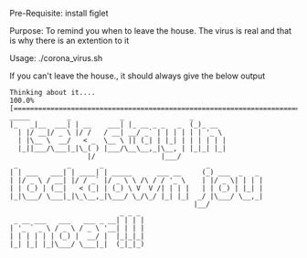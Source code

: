 Pre-Requisite: install figlet

Purpose: To remind you when to leave the house. The virus is real and that is why there is an extention to it

Usage: ./corona_virus.sh

If you can't leave the house., it should always give the below output

```
Thinking about it....
100.0% [=======================================================================] _____         _            _                _       
|_   _|__  ___| | __    ___| |_ __ _ _   _  (_)_ __  
  | |/ __|/ _ \ |/ /   / __| __/ _` | | | | | | '_ \ 
  | |\__ \  __/   < _  \__ \ || (_| | |_| | | | | | |
  |_||___/\___|_|\_( ) |___/\__\__,_|\__, | |_|_| |_|
                   |/                |___/           
 _            _       _                         _             
| | ___   ___| | ____| | _____      ___ __     (_) ___  _   _ 
| |/ _ \ / __| |/ / _` |/ _ \ \ /\ / / '_ \    | |/ _ \| | | |
| | (_) | (__|   < (_| | (_) \ V  V /| | | |   | | (_) | |_| |
|_|\___/ \___|_|\_\__,_|\___/ \_/\_/ |_| |_|  _/ |\___/ \__,_|
                                             |__/             
                           _ _ _ 
 _ __ ___   ___   ___ _ __| | | |
| '_ ` _ \ / _ \ / _ \ '__| | | |
| | | | | | (_) |  __/ |  |_|_|_|
|_| |_| |_|\___/ \___|_|  (_|_|_)
                                 
                                 
       
